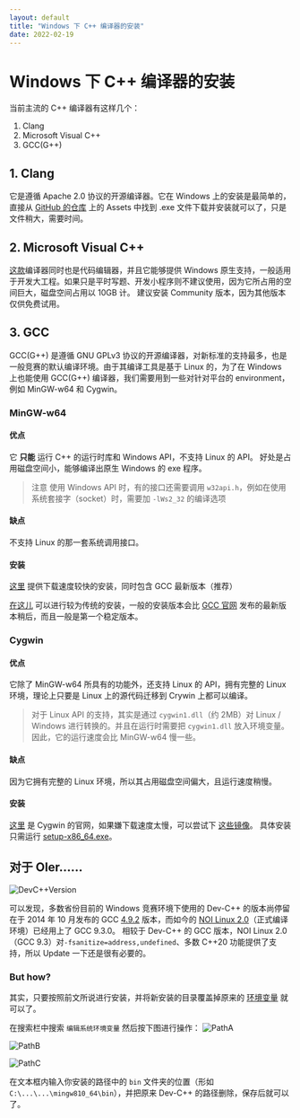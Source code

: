 ```yaml
---
layout: default
title: "Windows 下 C++ 编译器的安装"
date: 2022-02-19
---
```

# Windows 下 C++ 编译器的安装
当前主流的 C++ 编译器有这样几个：
1. Clang
2. Microsoft Visual C++
3. GCC(G++)

## 1. Clang
它是遵循 Apache 2.0 协议的开源编译器。它在 Windows 上的安装是最简单的，直接从 [GitHub 的仓库](https://github.com/llvm/llvm-project/releases) 上的 Assets 中找到 .exe 文件下载并安装就可以了，只是文件稍大，需要时间。

## 2. Microsoft Visual C++
[这款](https://visualstudio.microsoft.com/zh-hans/vs/features/cplusplus/)编译器同时也是代码编辑器，并且它能够提供 Windows 原生支持，一般适用于开发大工程。如果只是平时写题、开发小程序则不建议使用，因为它所占用的空间巨大，磁盘空间占用以 10GB 计。
建议安装 Community 版本，因为其他版本仅供免费试用。

## 3. GCC
GCC(G++) 是遵循 GNU GPLv3 协议的开源编译器，对新标准的支持最多，也是一般竞赛的默认编译环境。由于其编译工具是基于 Linux 的，为了在 Windows 上也能使用 GCC(G++) 编译器，我们需要用到一些对针对平台的 environment，例如 MinGW-w64 和 Cygwin。

### MinGW-w64

#### 优点
它 **只能** 运行 C++ 的运行时库和 Windows API，不支持 Linux 的 API。
好处是占用磁盘空间小，能够编译出原生 Windows 的 exe 程序。
> 注意
> 使用 Windows API 时，有的接口还需要调用 `w32api.h`，例如在使用系统套接字（socket）时，需要加 `-lWs2_32` 的编译选项

#### 缺点
不支持 Linux 的那一套系统调用接口。

#### 安装
[这里](https://winlibs.com/) 提供下载速度较快的安装，同时包含 GCC 最新版本（推荐）

[在这儿](https://sourceforge.net/projects/mingw-w64/files/mingw-w64/mingw-w64-release/) 可以进行较为传统的安装，一般的安装版本会比 [GCC 官网](https://gcc.gnu.org) 发布的最新版本稍后，而且一般是第一个稳定版本。

### Cygwin
#### 优点
它除了 MinGW-w64 所具有的功能外，还支持 Linux 的 API，拥有完整的 Linux 环境，理论上只要是 Linux 上的源代码迁移到 Crywin 上都可以编译。
> 对于 Linux API 的支持，其实是通过 `cygwin1.dll`（约 2MB）对 Linux / Windows 进行转换的。并且在运行时需要把 `cygwin1.dll` 放入环境变量。
> 因此，它的运行速度会比 MinGW-w64 慢一些。

#### 缺点
因为它拥有完整的 Linux 环境，所以其占用磁盘空间偏大，且运行速度稍慢。

#### 安装
[这里](https://www.cygwin.com/install.html) 是 Cygwin 的官网，如果嫌下载速度太慢，可以尝试下 [这些镜像](https://www.cygwin.com/mirrors.html)。
具体安装只需运行 [setup-x86_64.exe](https://www.cygwin.com/setup-x86_64.exe)。

## 对于 OIer……
![DevC++Version](https://amazingkenneth.github.io/images/DevC++_GCC_Version.jpg)

可以发现，多数省份目前的 Windows 竞赛环境下使用的 Dev-C++ 的版本尚停留在于 2014 年 10 月发布的 GCC [4.9.2](https://gcc.gnu.org/gcc-4.9/) 版本，而如今的 [NOI Linux 2.0](https://www.noi.cn/gynoi/jsgz/2021-07-16/732450.shtml)（正式编译环境）已经用上了 GCC 9.3.0。
相较于 Dev-C++ 的 GCC 版本，NOI Linux 2.0（GCC 9.3）对`-fsanitize=address,undefined`、多数 C++20 功能提供了支持，所以 Update 一下还是很有必要的。

### But how?
其实，只要按照前文所说进行安装，并将新安装的目录覆盖掉原来的 [环境变量](https://baike.baidu.com/item/%E7%8E%AF%E5%A2%83%E5%8F%98%E9%87%8F) 就可以了。

在搜索栏中搜索 `编辑系统环境变量` 然后按下图进行操作：
![PathA](https://amazingkenneth.github.io/images/PathA.png)

![PathB](https://amazingkenneth.github.io/images/PathB.png)

![PathC](https://amazingkenneth.github.io/images/PathC.png)

在文本框内输入你安装的路径中的 `bin` 文件夹的位置（形如 `C:\...\...\mingw810_64\bin`），并把原来 Dev-C++ 的路径删除，保存后就可以了。

